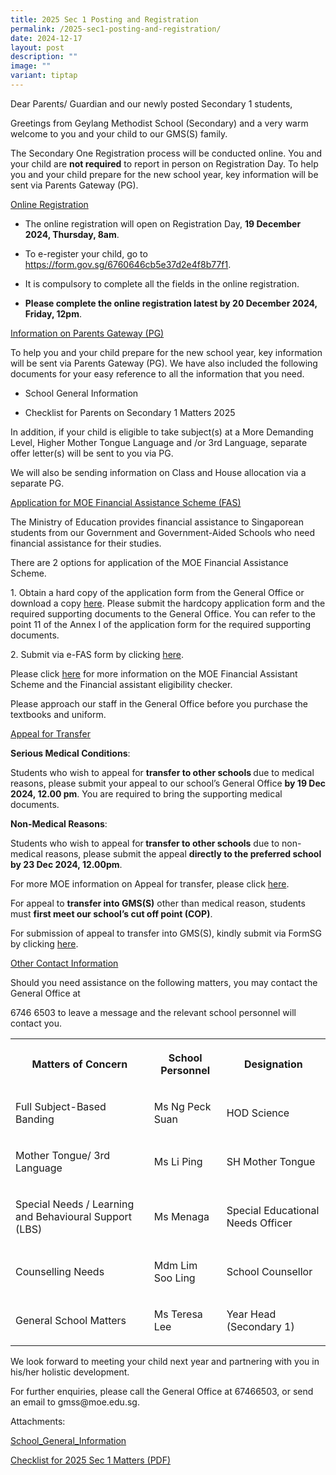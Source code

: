 ```yaml
---
title: 2025 Sec 1 Posting and Registration
permalink: /2025-sec1-posting-and-registration/
date: 2024-12-17
layout: post
description: ""
image: ""
variant: tiptap
---
```

<p>Dear Parents/ Guardian and our newly posted Secondary 1 students,</p>
<p>Greetings from Geylang Methodist School (Secondary) and a very warm welcome
to you and your child to our GMS(S) family.</p>
<p>The Secondary One Registration process will be conducted online. You and
your child are&nbsp;<strong>not required</strong>&nbsp;to report in person
on Registration Day. To help you and your child prepare for the new school
year, key information will be sent via Parents Gateway (PG).</p>
<p><u>Online Registration</u>
</p>
<ul data-tight="true" class="tight">
<li>
<p>The online registration will open on Registration Day, <strong>19 December 2024, Thursday, 8am</strong>.</p>
</li>
<li>
<p>To e-register your child, go to <a href="https://form.gov.sg/6760646cb5e37d2e4f8b77f1" rel="noopener noreferrer nofollow" target="_blank">https://form.gov.sg/6760646cb5e37d2e4f8b77f1</a>.</p>
</li>
<li>
<p>It is compulsory to complete all the fields in the online registration.</p>
</li>
<li>
<p><strong>Please complete the online registration latest by 20 December 2024, Friday, 12pm</strong>.</p>
</li>
</ul>
<p><u>Information on Parents Gateway (PG)</u>
</p>
<p>To help you and your child prepare for the new school year, key information
will be sent via Parents Gateway (PG). We have also included the following
documents for your easy reference to all the information that you need.</p>
<ul data-tight="true" class="tight">
<li>
<p>School General Information</p>
</li>
<li>
<p>Checklist for Parents on Secondary 1 Matters 2025</p>
</li>
</ul>
<p>In addition, if your child is eligible to take subject(s) at a More Demanding
Level, Higher Mother Tongue Language and /or 3rd Language, separate offer
letter(s) will be sent to you via PG.</p>
<p>We will also be sending information on Class and House allocation via
a separate PG.</p>
<p><u>Application for MOE Financial Assistance Scheme (FAS)</u>
</p>
<p>The Ministry of Education provides financial assistance to Singaporean
students from our Government and Government-Aided Schools who need financial
assistance for their studies.</p>
<p>There are 2 options for application of the MOE Financial Assistance Scheme.</p>
<p>1. Obtain a hard copy of the application form from the General Office
or download a copy <a href="https://www.moe.gov.sg/financial-matters/-/media/a2155de9879a4d1db7eef286a4451e2c.ashx" rel="noopener nofollow" target="_blank">here</a>.
Please submit the hardcopy application form and the required supporting
documents to the General Office. You can refer to the point 11 of the Annex
I of the application form for the required supporting documents.</p>
<p>2. Submit via e-FAS form by clicking <a href="https://go.gov.sg/moe-efas" rel="noopener nofollow" target="_blank">here</a>.</p>
<p>Please click <a href="https://www.moe.gov.sg/financial-matters/financial-assistance" rel="noopener nofollow" target="_blank">here</a> for
more information on the MOE Financial Assistant Scheme and the Financial
assistant eligibility checker.</p>
<p>Please approach our staff in the General Office before you purchase the
textbooks and uniform.</p>
<p><u>Appeal for Transfer</u>
</p>
<p><strong>Serious Medical Conditions</strong>:</p>
<p>Students who wish to appeal for <strong>transfer to other schools </strong>due
to medical reasons, please submit your appeal to our school’s General Office&nbsp;<strong>by 19 Dec 2024, 12.00 pm</strong>.
You are required to bring the supporting medical documents.</p>
<p><strong>Non-Medical Reasons</strong>:</p>
<p>Students who wish to appeal for<strong> transfer to other schools</strong> due
to non-medical reasons, please submit the appeal&nbsp;<strong>directly&nbsp;to the preferred school by 23 Dec 2024, 12.00pm</strong>.</p>
<p>For more MOE information on Appeal for transfer, please click <a href="https://www.moe.gov.sg/secondary/s1-posting/results/appeal-for-school-transfer" rel="noopener nofollow" target="_blank">here</a>.</p>
<p>For appeal to <strong>transfer into GMS(S)</strong> other than medical reason,
students must <strong>first meet our school’s cut off point (COP)</strong>.</p>
<p>For submission of appeal to transfer into GMS(S), kindly submit via FormSG
by clicking <a href="https://form.gov.sg/673ed9439e8d5824fc06ce2c" rel="noopener nofollow" target="_blank">here</a>.</p>
<p><u>Other Contact Information</u>
</p>
<p>Should you need assistance on the following matters, you may contact the
General Office at</p>
<p>6746 6503 to leave a message and the relevant school personnel will contact
you.</p>
<table style="minWidth: 75px">
<colgroup>
<col>
<col>
<col>
</colgroup>
<tbody>
<tr>
<th rowspan="1" colspan="1">
<p>Matters of Concern</p>
</th>
<th rowspan="1" colspan="1">
<p>School Personnel</p>
</th>
<th rowspan="1" colspan="1">
<p>Designation</p>
</th>
</tr>
<tr>
<td rowspan="1" colspan="1">
<p>Full Subject-Based Banding</p>
</td>
<td rowspan="1" colspan="1">
<p>Ms Ng Peck Suan</p>
</td>
<td rowspan="1" colspan="1">
<p>HOD Science</p>
</td>
</tr>
<tr>
<td rowspan="1" colspan="1">
<p>Mother Tongue/ 3rd Language</p>
</td>
<td rowspan="1" colspan="1">
<p>Ms Li Ping</p>
</td>
<td rowspan="1" colspan="1">
<p>SH Mother Tongue</p>
</td>
</tr>
<tr>
<td rowspan="1" colspan="1">
<p>Special Needs / Learning and Behavioural Support (LBS)</p>
</td>
<td rowspan="1" colspan="1">
<p>Ms Menaga</p>
</td>
<td rowspan="1" colspan="1">
<p>Special Educational Needs Officer</p>
</td>
</tr>
<tr>
<td rowspan="1" colspan="1">
<p>Counselling Needs</p>
</td>
<td rowspan="1" colspan="1">
<p>Mdm Lim Soo Ling</p>
</td>
<td rowspan="1" colspan="1">
<p>School Counsellor</p>
</td>
</tr>
<tr>
<td rowspan="1" colspan="1">
<p>General School Matters</p>
</td>
<td rowspan="1" colspan="1">
<p>Ms Teresa Lee</p>
</td>
<td rowspan="1" colspan="1">
<p>Year Head (Secondary 1)</p>
</td>
</tr>
</tbody>
</table>
<p>We look forward to meeting your child next year and partnering with you
in his/her holistic development.</p>
<p>For further enquiries, please call the General Office at 67466503, or
send an email to <a rel="noopener noreferrer nofollow" target="_blank">gmss@moe.edu.sg</a>.</p>
<p>Attachments:</p>
<p><a href="/files/2024/School_General_Information_2025.pdf" rel="noopener nofollow" target="_blank">School_General_Information</a>
</p>
<p><a href="/files/2024/Checklist_for_Parents_on_Secondary_1_Matters_2025.pdf" rel="noopener nofollow" target="_blank">Checklist for 2025 Sec 1 Matters (PDF)</a>
</p>
<p></p>
<p></p>
<p></p>
<p></p>